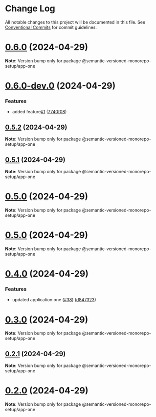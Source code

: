 # Change Log

All notable changes to this project will be documented in this file.
See [Conventional Commits](https://conventionalcommits.org) for commit guidelines.

# [0.6.0](https://github.com/gbublys/semantic-versioned-monorepo-setup/compare/@semantic-versioned-monorepo-setup/app-one@0.6.0-dev.0...@semantic-versioned-monorepo-setup/app-one@0.6.0) (2024-04-29)

**Note:** Version bump only for package @semantic-versioned-monorepo-setup/app-one





# [0.6.0-dev.0](https://github.com/gbublys/semantic-versioned-monorepo-setup/compare/@semantic-versioned-monorepo-setup/app-one@0.5.2...@semantic-versioned-monorepo-setup/app-one@0.6.0-dev.0) (2024-04-29)


### Features

* added feature[#1](https://github.com/gbublys/semantic-versioned-monorepo-setup/issues/1) ([7740f08](https://github.com/gbublys/semantic-versioned-monorepo-setup/commit/7740f0880168294967084f6f5c45850d03dcfe72))





## [0.5.2](https://github.com/gbublys/semantic-versioned-monorepo-setup/compare/@semantic-versioned-monorepo-setup/app-one@0.5.1...@semantic-versioned-monorepo-setup/app-one@0.5.2) (2024-04-29)

**Note:** Version bump only for package @semantic-versioned-monorepo-setup/app-one





## [0.5.1](https://github.com/gbublys/semantic-versioned-monorepo-setup/compare/@semantic-versioned-monorepo-setup/app-one@0.5.0...@semantic-versioned-monorepo-setup/app-one@0.5.1) (2024-04-29)

**Note:** Version bump only for package @semantic-versioned-monorepo-setup/app-one





# [0.5.0](https://github.com/gbublys/semantic-versioned-monorepo-setup/compare/@semantic-versioned-monorepo-setup/app-one@0.5.0-dev.0...@semantic-versioned-monorepo-setup/app-one@0.5.0) (2024-04-29)

**Note:** Version bump only for package @semantic-versioned-monorepo-setup/app-one





# [0.5.0](https://github.com/gbublys/semantic-versioned-monorepo-setup/compare/@semantic-versioned-monorepo-setup/app-one@0.4.0...@semantic-versioned-monorepo-setup/app-one@0.5.0) (2024-04-29)

**Note:** Version bump only for package @semantic-versioned-monorepo-setup/app-one





# [0.4.0](https://github.com/gbublys/semantic-versioned-monorepo-setup/compare/@semantic-versioned-monorepo-setup/app-one@0.3.0...@semantic-versioned-monorepo-setup/app-one@0.4.0) (2024-04-29)


### Features

* updated application one ([#38](https://github.com/gbublys/semantic-versioned-monorepo-setup/issues/38)) ([d847323](https://github.com/gbublys/semantic-versioned-monorepo-setup/commit/d8473237e2f11f9da417b0c6a6c3f9d6d147b080))





# [0.3.0](https://github.com/gbublys/semantic-versioned-monorepo-setup/compare/@semantic-versioned-monorepo-setup/app-one@0.3.0-dev.0...@semantic-versioned-monorepo-setup/app-one@0.3.0) (2024-04-29)

**Note:** Version bump only for package @semantic-versioned-monorepo-setup/app-one





## [0.2.1](https://github.com/gbublys/semantic-versioned-monorepo-setup/compare/@semantic-versioned-monorepo-setup/app-one@0.2.1-dev.1...@semantic-versioned-monorepo-setup/app-one@0.2.1) (2024-04-29)

**Note:** Version bump only for package @semantic-versioned-monorepo-setup/app-one





# [0.2.0](https://github.com/gbublys/semantic-versioned-monorepo-setup/compare/@semantic-versioned-monorepo-setup/app-one@0.2.0-dev.0...@semantic-versioned-monorepo-setup/app-one@0.2.0) (2024-04-29)

**Note:** Version bump only for package @semantic-versioned-monorepo-setup/app-one
